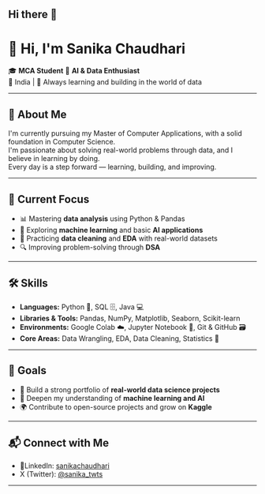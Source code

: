 ## Hi there 👋

# 👋 Hi, I'm Sanika Chaudhari

🎓 **MCA Student** 🤖 **AI & Data Enthusiast**  
📍 India | 🌱 Always learning and building in the world of data

---

## 🧠 About Me

I'm currently pursuing my Master of Computer Applications, with a solid foundation in Computer Science.  
I'm passionate about solving real-world problems through data, and I believe in learning by doing.  
Every day is a step forward — learning, building, and improving.

---

## 🚀 Current Focus

- 📊 Mastering **data analysis** using Python & Pandas  
- 🤖 Exploring **machine learning** and basic **AI applications**  
- 🧹 Practicing **data cleaning** and **EDA** with real-world datasets  
- 🔍 Improving problem-solving through **DSA**

---

## 🛠️ Skills

- **Languages:** Python 🐍, SQL 🗄️, Java 💻  
- **Libraries & Tools:** Pandas, NumPy, Matplotlib, Seaborn, Scikit-learn  
- **Environments:** Google Colab ☁️, Jupyter Notebook 📒, Git & GitHub 🗃️  
- **Core Areas:** Data Wrangling, EDA, Data Cleaning, Statistics 📐

---

## 🎯 Goals

- 📁 Build a strong portfolio of **real-world data science projects**  
- 🧠 Deepen my understanding of **machine learning and AI**  
- 🌍 Contribute to open-source projects and grow on **Kaggle**  

---

## 📬 Connect with Me

- 🔗LinkedIn: [sanikachaudhari](https://linkedin.com/in/sanikachaudhari)  
- X (Twitter): [@sanika_twts](https://twitter.com/sanika_twts)

---

